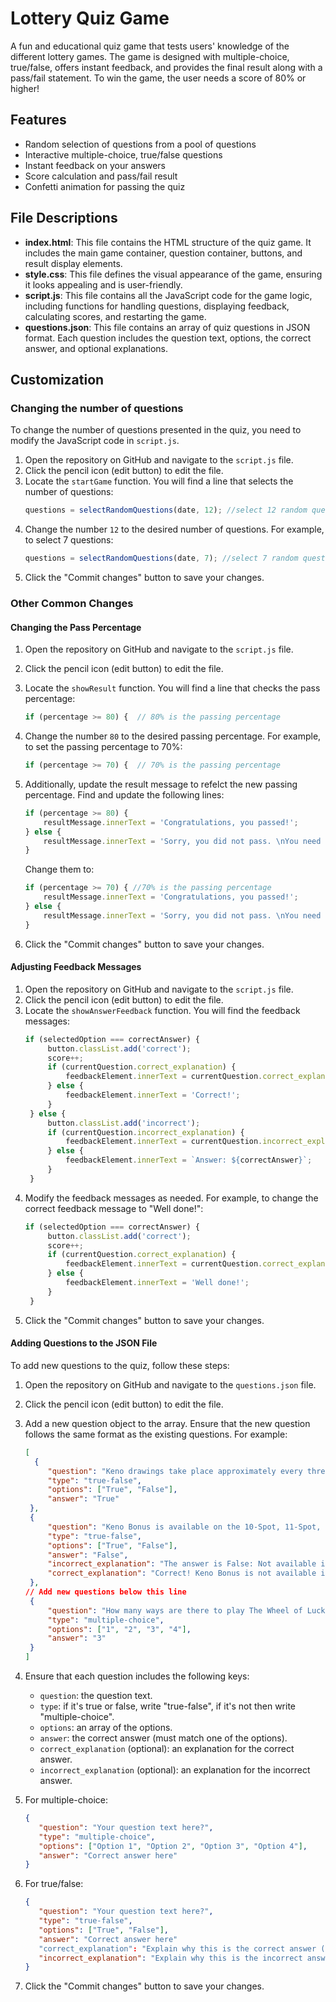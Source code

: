 # Lottery Quiz Game

A fun and educational quiz game that tests users' knowledge of the different lottery games. The game is designed with multiple-choice, true/false, offers instant feedback, and provides the final result along with a pass/fail statement. To win the game, the user needs a score of 80% or higher!

## Features

- Random selection of questions from a pool of questions
- Interactive multiple-choice, true/false questions
- Instant feedback on your answers
- Score calculation and pass/fail result
- Confetti animation for passing the quiz

## File Descriptions

- **index.html**: This file contains the HTML structure of the quiz game. It includes the main game container, question container, buttons, and result display elements.
- **style.css**: This file defines the visual appearance of the game, ensuring it looks appealing and is user-friendly.
- **script.js**: This file contains all the JavaScript code for the game logic, including functions for handling questions, displaying feedback, calculating scores, and restarting the game.
- **questions.json**: This file contains an array of quiz questions in JSON format. Each question includes the question text, options, the correct answer, and optional explanations.

## Customization

### Changing the number of questions

To change the number of questions presented in the quiz, you need to modify the JavaScript code in `script.js`.

1. Open the repository on GitHub and navigate to the `script.js` file.
2. Click the pencil icon (edit button) to edit the file.
3. Locate the `startGame` function. You will find a line that selects the number of questions:
   ```javascript
   questions = selectRandomQuestions(date, 12); //select 12 random questions
   ```
4. Change the number `12` to the desired number of questions. For example, to select 7 questions:
   ```javascript
   questions = selectRandomQuestions(date, 7); //select 7 random questions
   ```
5. Click the "Commit changes" button to save your changes.

### Other Common Changes
#### Changing the Pass Percentage

1. Open the repository on GitHub and navigate to the `script.js` file.
2. Click the pencil icon (edit button) to edit the file.
3. Locate the `showResult` function. You will find a line that checks the pass percentage:
   ```javascript
   if (percentage >= 80) {  // 80% is the passing percentage
   ```
4. Change the number `80` to the desired passing percentage. For example, to set the passing percentage to 70%:
   ```javascript
   if (percentage >= 70) {  // 70% is the passing percentage
   ```

5. Additionally, update the result message to refelct the new passing percentage. Find and update the following lines:
   ```javascript
   if (percentage >= 80) {
       resultMessage.innerText = 'Congratulations, you passed!';
   } else {
       resultMessage.innerText = 'Sorry, you did not pass. \nYou need a score of 80% or higher to pass. \nBetter luck next time!';
   }
   ```

   Change them to:
   ```javascript
   if (percentage >= 70) { //70% is the passing percentage
       resultMessage.innerText = 'Congratulations, you passed!';
   } else {
       resultMessage.innerText = 'Sorry, you did not pass. \nYou need a score of 70% or higher to pass. \nBetter luck next time! ';
   }
   ```


5. Click the "Commit changes" button to save your changes.

#### Adjusting Feedback Messages

1. Open the repository on GitHub and navigate to the `script.js` file.
2. Click the pencil icon (edit button) to edit the file.
3. Locate the `showAnswerFeedback` function. You will find the feedback messages:
   ```javascript
   if (selectedOption === correctAnswer) {
        button.classList.add('correct');
        score++;
        if (currentQuestion.correct_explanation) {
            feedbackElement.innerText = currentQuestion.correct_explanation;
        } else {
            feedbackElement.innerText = 'Correct!';
        }
    } else {
        button.classList.add('incorrect');
        if (currentQuestion.incorrect_explanation) {
            feedbackElement.innerText = currentQuestion.incorrect_explanation;
        } else {
            feedbackElement.innerText = `Answer: ${correctAnswer}`;
        }
    }
    ```
4. Modify the feedback messages as needed. For example, to change the correct feedback message to "Well done!":
   ```javascript
   if (selectedOption === correctAnswer) {
        button.classList.add('correct');
        score++;
        if (currentQuestion.correct_explanation) {
            feedbackElement.innerText = currentQuestion.correct_explanation;
        } else {
            feedbackElement.innerText = 'Well done!';
        }
    } 
    ```
5. Click the "Commit changes" button to save your changes.

#### Adding Questions to the JSON File

To add new questions to the quiz, follow these steps:

1. Open the repository on GitHub and navigate to the `questions.json` file.
2. Click the pencil icon (edit button) to edit the file.
3. Add a new question object to the array. Ensure that the new question follows the same format as the existing questions. For example:
   ```json
   [
     {
        "question": "Keno drawings take place approximately every three minutes from 5:04am to 1:01am",
        "type": "true-false",
        "options": ["True", "False"],
        "answer": "True"
    },
    {
        "question": "Keno Bonus is available on the 10-Spot, 11-Spot, and 12-Spot games.",
        "type": "true-false",
        "options": ["True", "False"],
        "answer": "False",
        "incorrect_explanation": "The answer is False: Not available in those spots",
        "correct_explanation": "Correct! Keno Bonus is not available in those spots"
    },
   // Add new questions below this line
    {
        "question": "How many ways are there to play The Wheel of Luck?",
        "type": "multiple-choice",
        "options": ["1", "2", "3", "4"],
        "answer": "3"
    }
   ]
   ```
4. Ensure that each question includes the following keys:
   - `question`: the question text.
   - `type`: if it's true or false, write "true-false", if it's not then write "multiple-choice".
   - `options`: an array of the options.
   - `answer`: the correct answer (must match one of the options).
   - `correct_explanation` (optional): an explanation for the correct answer.
   - `incorrect_explanation` (optional): an explanation for the incorrect answer.

5. For multiple-choice:
   ```json
   {
      "question": "Your question text here?",
      "type": "multiple-choice",
      "options": ["Option 1", "Option 2", "Option 3", "Option 4"],
      "answer": "Correct answer here"
   }
   ```

6. For true/false:
   ```json
   {
      "question": "Your question text here?",
      "type": "true-false",
      "options": ["True", "False"],
      "answer": "Correct answer here"
      "correct_explanation": "Explain why this is the correct answer (optional)",
      "incorrect_explanation": "Explain why this is the incorrect answer  (optional)"
   }
   ```   

7. Click the "Commit changes" button to save your changes.










